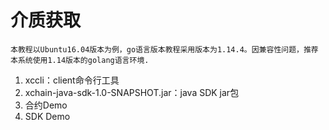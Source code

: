 # 介质获取

    本教程以Ubuntu16.04版本为例，go语言版本教程采用版本为1.14.4。因兼容性问题，推荐本系统使用1.14版本的golang语言环境.

1. xccli：client命令行工具
2. xchain-java-sdk-1.0-SNAPSHOT.jar：java SDK jar包
3. 合约Demo
4. SDK Demo
